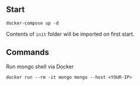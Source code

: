 ## Start

    docker-compose up -d

Contents of `init` folder will be imported on first start.

## Commands

Run mongo shell via Docker

    docker run --rm -it mongo mongo --host <YOUR-IP>